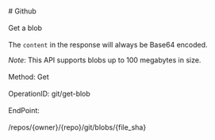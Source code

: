 <br>#     Github</br>
<br>Get a blob</br>
<br>The `content` in the response will always be Base64 encoded.

_Note_: This API supports blobs up to 100 megabytes in size.</br>
<br>Method: Get</br>
<br>OperationID: git/get-blob</br>
<br>EndPoint:</br>
<br>/repos/{owner}/{repo}/git/blobs/{file_sha}</br>
